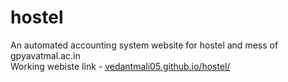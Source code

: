 # hostel
An automated accounting system website for hostel and mess of gpyavatmal.ac.in  
Working webiste link - [vedantmali05.github.io/hostel/](vedantmali05.github.io/hostel/)
